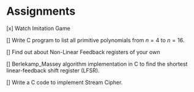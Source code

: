 # Assignments

[x] Watch Imitation Game

[] Write C program to list all primitive polynomials from $n=4$ to $n=16$.

[] Find out about Non-Linear Feedback registers of your own

[] Berlekamp_Massey algorithm implementation in C to find the shortest linear-feedback shift register (LFSR).

[] Write a C code to implement Stream Cipher.
